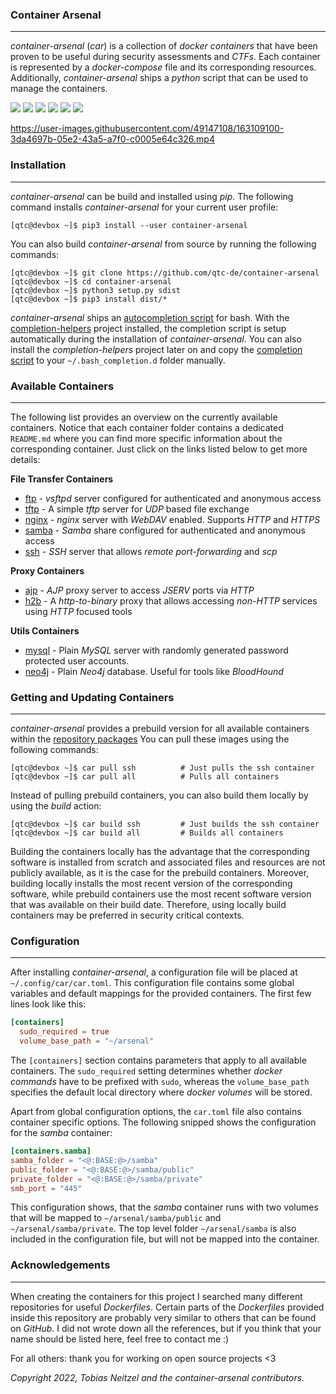 ### Container Arsenal

----

*container-arsenal* (*car*) is a collection of *docker containers* that have been proven to be useful during
security assessments and *CTFs*. Each container is represented by a *docker-compose* file and its corresponding
resources. Additionally, *container-arsenal* ships a *python* script that can be used to manage the containers.

![](https://github.com/qtc-de/container-arsenal/workflows/master%20Python%20CI/badge.svg?branch=master)
![](https://github.com/qtc-de/container-arsenal/workflows/develop%20Python%20CI/badge.svg?branch=develop)
[![](https://img.shields.io/badge/version-2.2.0-blue)](https://github.com/qtc-de/container-arsenal/releases)
[![](https://img.shields.io/badge/build%20system-pip-blue)](https://pypi.org/project/pip/)
![](https://img.shields.io/badge/python-9%2b-blue)
[![](https://img.shields.io/badge/license-GPL%20v3.0-blue)](https://github.com/qtc-de/container-arsenal/blob/master/LICENSE)



https://user-images.githubusercontent.com/49147108/163109100-3da4697b-05e2-43a5-a7f0-c0005e64c326.mp4



### Installation

-----

*container-arsenal* can be build and installed using *pip*. The following command installs *container-arsenal*
for your current user profile:

```console
[qtc@devbox ~]$ pip3 install --user container-arsenal
```

You can also build *container-arsenal* from source by running the following commands:

```console
[qtc@devbox ~]$ git clone https://github.com/qtc-de/container-arsenal
[qtc@devbox ~]$ cd container-arsenal
[qtc@devbox ~]$ python3 setup.py sdist
[qtc@devbox ~]$ pip3 install dist/*
```

*container-arsenal* ships an [autocompletion script](car/resources/bash_completion.d/car) for bash. With the
[completion-helpers](https://github.com/qtc-de/completion-helpers) project installed, the completion script is
setup automatically during the installation of *container-arsenal*. You can also install the *completion-helpers*
project later on and copy the [completion script](car/resources/bash_completion.d/car) to your `~/.bash_completion.d`
folder manually.


### Available Containers

----

The following list provides an overview on the currently available containers. Notice that each container folder contains a
dedicated ``README.md`` where you can find more specific information about the corresponding container. Just click on the
links listed below to get more details:

**File Transfer Containers**

* [ftp](car/resources/containers/ftp) - *vsftpd* server configured for authenticated and anonymous access
* [tftp](car/resources/containers/tftp) - A simple *tftp* server for *UDP* based file exchange
* [nginx](car/resources/containers/nginx) - *nginx* server with *WebDAV* enabled. Supports *HTTP* and *HTTPS*
* [samba](car/resources/containers/samba) - *Samba* share configured for authenticated and anonymous access
* [ssh](car/resources/containers/ssh) - *SSH* server that allows *remote port-forwarding* and *scp*

**Proxy Containers**

* [ajp](car/resources/containers/ajp) - *AJP* proxy server to access *JSERV* ports via *HTTP*
* [h2b](car/resources/containers/h2b) - A *http-to-binary* proxy that allows accessing *non-HTTP* services using *HTTP* focused tools

**Utils Containers**

* [mysql](car/resources/containers/mysql) - Plain *MySQL* server with randomly generated password protected user accounts.
* [neo4j](car/resources/containers/neo4j) - Plain *Neo4j* database. Useful for tools like *BloodHound*


### Getting and Updating Containers

----

*container-arsenal* provides a prebuild version for all available containers within the [repository packages](https://github.com/qtc-de?tab=packages&repo_name=container-arsenal)
You can pull these images using the following commands:

```console
[qtc@devbox ~]$ car pull ssh          # Just pulls the ssh container
[qtc@devbox ~]$ car pull all          # Pulls all containers
```

Instead of pulling prebuild containers, you can also build them locally by using the *build* action:

```console
[qtc@devbox ~]$ car build ssh         # Just builds the ssh container
[qtc@devbox ~]$ car build all         # Builds all containers
```

Building the containers locally has the advantage that the corresponding software is installed from scratch
and associated files and resources are not publicly available, as it is the case for the prebuild containers.
Moreover, building locally installs the most recent version of the corresponding software, while prebuild
containers use the most recent software version that was available on their build date. Therefore, using
locally build containers may be preferred in security critical contexts.


### Configuration

----

After installing *container-arsenal*, a configuration file will be placed at ``~/.config/car/car.toml``.
This configuration file contains some global variables and default mappings for the provided containers.
The first few lines look like this:

```toml
[containers]
  sudo_required = true
  volume_base_path = "~/arsenal"
```

The `[containers]` section contains parameters that apply to all available containers. The `sudo_required`
setting determines whether *docker commands* have to be prefixed with `sudo`, whereas the `volume_base_path`
specifies the default local directory where *docker volumes* will be stored.

Apart from global configuration options, the ``car.toml`` file also contains container specific options.
The following snipped shows the configuration for the *samba* container:

```toml
[containers.samba]
samba_folder = "<@:BASE:@>/samba"
public_folder = "<@:BASE:@>/samba/public"
private_folder = "<@:BASE:@>/samba/private"
smb_port = "445"
```

This configuration shows, that the *samba* container runs with two volumes that will be mapped to
``~/arsenal/samba/public`` and ``~/arsenal/samba/private``. The top level folder ``~/arsenal/samba``
is also included in the configuration file, but will not be mapped into the container. 


### Acknowledgements

-----

When creating the containers for this project I searched many different repositories for useful *Dockerfiles*. Certain parts of the *Dockerfiles*
provided inside this repository are probably very similar to others that can be found on *GitHub*. I did not wrote down all the references,
but if you think that your name should be listed here, feel free to contact me :)

For all others: thank you for working on open source projects <3

*Copyright 2022, Tobias Neitzel and the container-arsenal contributors.*
